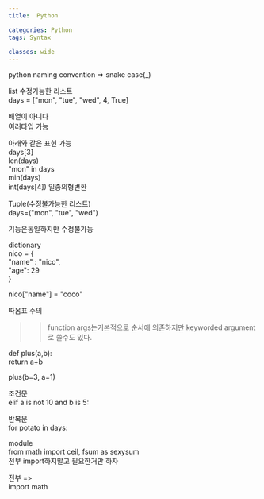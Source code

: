 ```yaml
---
title:  Python

categories: Python 
tags: Syntax
 
classes: wide
---
```


  
python naming convention => snake case(_)  
  
list 수정가능한 리스트  
days = ["mon", "tue", "wed", 4, True]  
  
배열이 아니다  
여러타입 가능  
  
아래와 같은 표현 가능  
days[3]  
len(days)  
"mon" in days  
min(days)  
int(days[4]) 일종의형변환  
  
Tuple(수정불가능한 리스트)  
days=("mon", "tue", "wed")  
  
기능은동일하지만 수정불가능  
  
dictionary  
nico = {  
  "name" : "nico",  
  "age": 29  
}  
  
nico["name"] = "coco"  
  
따옴표 주의  
  
  
>> function args는기본적으로 순서에 의존하지만 keyworded argument로 쓸수도 있다.  
  
def plus(a,b):  
  return a+b  
  
plus(b=3, a=1)  
  
  
  
조건문  
elif a is not 10 and b is 5:  
  
  
반복문  
for potato in days:  
  
  
module  
from math import ceil, fsum as sexysum  
전부 import하지말고 필요한거만 하자  
  
전부 =>  
import math  
